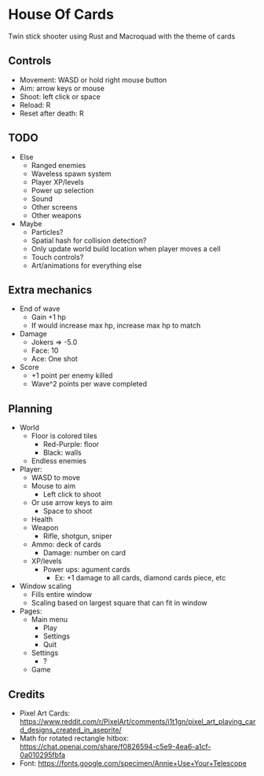 # House Of Cards

Twin stick shooter using Rust and Macroquad with the theme of cards

## Controls

- Movement: WASD or hold right mouse button
- Aim: arrow keys or mouse
- Shoot: left click or space
- Reload: R
- Reset after death: R

## TODO

- Else
	- Ranged enemies
    - Waveless spawn system
	- Player XP/levels
	- Power up selection
	- Sound
	- Other screens
    - Other weapons
- Maybe
	- Particles?
	- Spatial hash for collision detection?
	- Only update world build location when player moves a cell
	- Touch controls?
    - Art/animations for everything else

## Extra mechanics

- End of wave
    - Gain +1 hp
	- If would increase max hp, increase max hp to match
- Damage
    - Jokers => -5.0
    - Face: 10
    - Ace: One shot
- Score
	- +1 point per enemy killed
	- Wave^2 points per wave completed

## Planning

- World
	- Floor is colored tiles
		- Red-Purple: floor
		- Black: walls
	- Endless enemies
- Player:
	- WASD to move
	- Mouse to aim
		- Left click to shoot
	- Or use arrow keys to aim
		- Space to shoot
	- Health
	- Weapon
		- Rifle, shotgun, sniper
	- Ammo: deck of cards
		- Damage: number on card
	- XP/levels
		- Power ups: agument cards
			- Ex: +1 damage to all cards, diamond cards piece, etc
- Window scaling
	- Fills entire window
	- Scaling based on largest square that can fit in window
- Pages:
	- Main menu
		- Play
		- Settings
		- Quit
	- Settings
		- ?
	- Game

## Credits

- Pixel Art Cards: https://www.reddit.com/r/PixelArt/comments/i1t1gn/pixel_art_playing_card_designs_created_in_aseprite/
- Math for rotated rectangle hitbox: https://chat.openai.com/share/f0826594-c5e9-4ea6-a1cf-0a010295fbfa
- Font: https://fonts.google.com/specimen/Annie+Use+Your+Telescope
